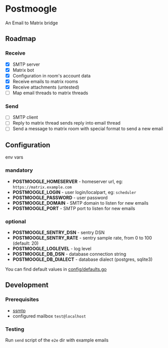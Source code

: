 # Postmoogle

An Email to Matrix bridge

## Roadmap

### Receive

- [x] SMTP server
- [x] Matrix bot
- [x] Configuration in room's account data
- [x] Receive emails to matrix rooms
- [x] Receive attachments (untested)
- [ ] Map email threads to matrix threads

### Send

- [ ] SMTP client
- [ ] Reply to matrix thread sends reply into email thread
- [ ] Send a message to matrix room with special format to send a new email

## Configuration

env vars

### mandatory

* **POSTMOOGLE_HOMESERVER** - homeserver url, eg: `https://matrix.example.com`
* **POSTMOOGLE_LOGIN** - user login/localpart, eg: `scheduler`
* **POSTMOOGLE_PASSWORD** - user password
* **POSTMOOGLE_DOMAIN** - SMTP domain to listen for new emails
* **POSTMOOGLE_PORT** - SMTP port to listen for new emails

### optional

* **POSTMOOGLE_SENTRY_DSN** - sentry DSN
* **POSTMOOGLE_SENTRY_RATE** - sentry sample rate, from 0 to 100 (default: 20)
* **POSTMOOGLE_LOGLEVEL** - log level
* **POSTMOOGLE_DB_DSN** - database connection string
* **POSTMOOGLE_DB_DIALECT** - database dialect (postgres, sqlite3)

You can find default values in [config/defaults.go](config/defaults.go)

## Development

### Prerequisites

* [ssmtp](https://wiki.archlinux.org/title/SSMTP)
* configured mailbox `test@localhost`

### Testing

Run `send` script of the `e2e` dir with example emails
